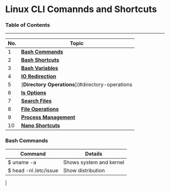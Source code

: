 # Linux CLI Comannds and Shortcuts

### Table of Contents
---

| No. | Topic                                            |
|-----|--------------------------------------------------|
|  1  | [**Bash Commands**](#bash-commands)              |
|  2  | [**Bash Shortcuts**](#bash-shortcuts)            |
|  3  | [**Bash Variables**](#bash-variables)            |
|  4  | [**IO Redirection**](#io-redirection)            |
|  5  | [**Directory Operations**](#directory-operations |
|  6  | [**ls Options**](#ls-options)                    |
|  7  | [**Search Files**](#search-files)                |
|  8  | [**File Operations**](#file-operations)          |
|  9  | [**Process Management**](#process-management)    |
| 10  | [**Nano Shortcuts**](#nano-shortcuts)            |

### Bash Commands

| Command | Details                               |
|---------|---------------------------------------|
| $ uname -a | Shows system and kernel            |
| $ head -nl /etc/issue | Show distribution       |
|
